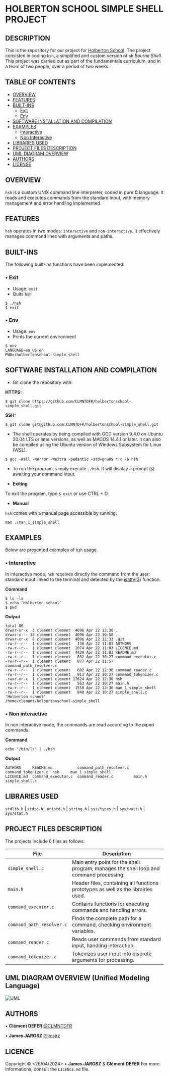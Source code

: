 # HOLBERTON SCHOOL SIMPLE SHELL PROJECT
 
## DESCRIPTION
This is the repository for our project for [Holberton School](https://www.holbertonschool.fr/).
The project consisted in coding `hsh`, a simplified and custom version of `sh` *Bourne Shell*.
This project was carried out as part of the fundamentals curriculum, and in a team of two people, over a period of two weeks.

## TABLE OF CONTENTS
- [OVERVIEW](#overview)
- [FEATURES](#features)
- [BUILT-INS](#built-ins)
	- [Exit](#exit)
	- [Env](#env)
- [SOFTWARE INSTALLATION AND COMPILATION](#software-installation-and-compilation)
- [EXAMPLES](#examples)
	- [Interactive](#interactive)
	- [Non Interactive](#non-interactive)
- [LIBRARIES USED](#libraries-used)
- [PROJECT FILES DESCRIPTION](#project-files-description)
- [UML DIAGRAM OVERVIEW](#uml-diagram-overview-unified-modeling-language)
- [AUTHORS](#authors)
- [LICENSE](#license)
 
## OVERVIEW
`hsh` is a custom UNIX command line interpreter, coded in pure **C** language. It reads and executes commands from the standard input, with memory management and error handling implemented.

## FEATURES
`hsh` operates in two modes: `interactive` and `non-interactive`. It effectively manages command lines with arguments and paths.
 
## BUILT-INS
The following built-ins functions have been implemented:

### • Exit
* Usage: `exit`
* Quits `hsh` 

```
$ ./hsh
$ exit
```
 
### • Env
* Usage: `env`
* Prints the current environment

```
$ env
LANGUAGE=en_US:en
PWD=/holbertonschool-simple_shell
``` 

## SOFTWARE INSTALLATION AND COMPILATION
* Git clone the repository with: 

**HTTPS:**
```
$ git clone https://github.com/CLMNTDFR/holbertonschool-simple_shell.git
```
**SSH:** 
```
$ git clone git@github.com:CLMNTDFR/holbertonschool-simple_shell.git
```

* The shell operates by being compiled with GCC version 9.4.0 on Ubuntu 20.04 LTS or later versions, as well as MACOS 14.4.1 or later. It can also be compiled using the Ubuntu version of Windows Subsystem for Linux (WSL).

```
$ gcc -Wall -Werror -Wextra -pedantic -std=gnu89 *.c -o hsh
```

* To run the program, simply execute `./hsh`. It will display a prompt (`$`) awaiting your command input.

* **Exiting**

To exit the program, type `$ exit` or use CTRL + D.

* **Manual**

`hsh` comes with a manual page accessible by running:
```
man ./man_1_simple_shell
```

## EXAMPLES
Below are presented examples of `hsh` usage.

### • Interactive

In interactive mode, `hsh` receives directly the command from the user: standard input linked to the terminal and detected by the [isatty(3)](https://www.man7.org/linux/man-pages/man3/isatty.3.html) function.

**Command**

```
$ ls -la
$ echo 'Holberton school'
$ pwd
```

**Output**

```
total 80
drwxr-xr-x  3 clement clement  4096 Apr 22 12:30 .
drwxr-x--- 18 clement clement  4096 Apr 22 10:58 ..
drwxr-xr-x  8 clement clement  4096 Apr 22 12:33 .git
-rw-r--r--  1 clement clement   138 Apr 22 11:03 AUTHORS
-rw-r--r--  1 clement clement  1074 Apr 22 11:03 LICENCE.md
-rw-r--r--  1 clement clement  4420 Apr 22 11:03 README.md
-rw-r--r--  1 clement clement   852 Apr 22 10:27 command_executor.c
-rw-r--r--  1 clement clement   877 Apr 22 11:57 command_path_resolver.c
-rw-r--r--  1 clement clement   602 Apr 22 12:30 command_reader.c
-rw-r--r--  1 clement clement   913 Apr 22 10:27 command_tokenizer.c
-rwxr-xr-x  1 clement clement 17624 Apr 22 12:30 hsh
-rw-r--r--  1 clement clement   563 Apr 22 10:27 main.h
-rw-r--r--  1 clement clement  1550 Apr 22 12:36 man_1_simple_shell
-rw-r--r--  1 clement clement   940 Apr 22 10:27 simple_shell.c
'Holberton school'
/home/clement/holbertonschool-simple_shell
```

### • Non interactive

In non interactive mode, the commands are read according to the piped commands.

**Command**

```
echo "/bin/ls" | ./hsh
```
**Output**

```
AUTHORS     README.md           command_path_resolver.c  command_tokenizer.c  hsh     man_1_simple_shell
LICENCE.md  command_executor.c  command_reader.c         main.h               simple_shell.c
```


## LIBRARIES USED
`stdlib.h` | `stdio.h` | `unistd.h` | `string.h` | `sys/types.h` | `sys/wait.h` | `sys/stat.h` 

## PROJECT FILES DESCRIPTION
The projects include 6 files as follows: 

| File | Description                                     |
|----------|-----------------------------------------------|
|  `simple_shell.c`     |  Main entry point for the shell program; manages the shell loop and command processing. |
|  `main.h`     |  Header files, containing all functions prototypes as well as the librairies used. |
|   `command_executor.c`   |   Contains functions for executing commands and handling errors.     |
|   `command_path_resolver.c`    |   Finds the complete path for a command, checking environment variables.    |
|   `command_reader.c`     |     Reads user commands from standard input, handling interaction.   |
|     `command_tokenizer.c`  | Tokenizes user input into discrete arguments for processing.  |


## UML DIAGRAM OVERVIEW (Unified Modeling Language)
![UML](https://i.postimg.cc/bwYJC664/UML-23-04-2024-drawio.png)

## AUTHORS
• **Clément DEFER**
[@CLMNTDFR](https://github.com/CLMNTDFR)

• **James JAROSZ**
[@jmsjrz](https://github.com/jmsjrz)

## LICENCE
Copyright © <26/04/2024> • **James JAROSZ** & **Clément DEFER**
For more informations, consult the `LICENCE.md` file.
